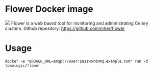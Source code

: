# Flower Docker image
[![](https://badge.imagelayers.io/tomologic/flower:latest.svg)](https://imagelayers.io/?images=tomologic/flower:latest)
Flower is a web based tool for monitoring and administrating Celery clusters. Github repository: https://github.com/mher/flower

# Usage

    docker -e "BROKER_URL=amqp://user:password@mq.example.com" run -d tomologic/flower
